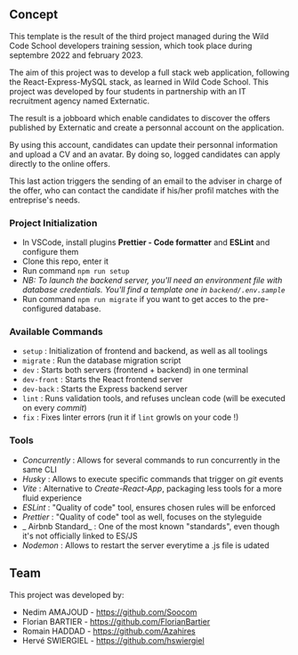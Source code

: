 ## Concept

This template is the result of the third project managed during the Wild Code School developers training session, which took place during septembre 2022 and february 2023.

The aim of this project was to develop a full stack web application, following the React-Express-MySQL stack, as learned in Wild Code School. This project was developed by four students in partnership with an IT recruitment agency named Externatic.

The result is a jobboard which enable candidates to discover the offers published by Externatic and create a personnal account on the application. 

By using this account, candidates can update their personnal information and upload a CV and an avatar. By doing so, logged candidates can apply directly to the online offers. 

This last action triggers the sending of an email to the adviser in charge of the offer, who can contact the candidate if his/her profil matches with the entreprise's needs.


### Project Initialization

- In VSCode, install plugins **Prettier - Code formatter** and **ESLint** and configure them
- Clone this repo, enter it
- Run command `npm run setup`
- _NB: To launch the backend server, you'll need an environment file with database credentials. You'll find a template one in `backend/.env.sample`_
- Run command `npm run migrate` if you want to get acces to the pre-configured database.

### Available Commands

- `setup` : Initialization of frontend and backend, as well as all toolings
- `migrate` : Run the database migration script
- `dev` : Starts both servers (frontend + backend) in one terminal
- `dev-front` : Starts the React frontend server
- `dev-back` : Starts the Express backend server
- `lint` : Runs validation tools, and refuses unclean code (will be executed on every _commit_)
- `fix` : Fixes linter errors (run it if `lint` growls on your code !)

### Tools

- _Concurrently_ : Allows for several commands to run concurrently in the same CLI
- _Husky_ : Allows to execute specific commands that trigger on _git_ events
- _Vite_ : Alternative to _Create-React-App_, packaging less tools for a more fluid experience
- _ESLint_ : "Quality of code" tool, ensures chosen rules will be enforced
- _Prettier_ : "Quality of code" tool as well, focuses on the styleguide
- _ Airbnb Standard_ : One of the most known "standards", even though it's not officially linked to ES/JS
- _Nodemon_ : Allows to restart the server everytime a .js file is udated

## Team

This project was developed by:
- Nedim AMAJOUD - https://github.com/Soocom
- Florian BARTIER - https://github.com/FlorianBartier
- Romain HADDAD - https://github.com/Azahires
- Hervé SWIERGIEL - https://github.com/hswiergiel

